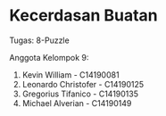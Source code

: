 # Kecerdasan Buatan

Tugas: 8-Puzzle

Anggota Kelompok 9:
1. Kevin William - C14190081
2. Leonardo Christofer - C14190125
3. Gregorius Tifanico - C14190135
4. Michael Alverian - C14190149
